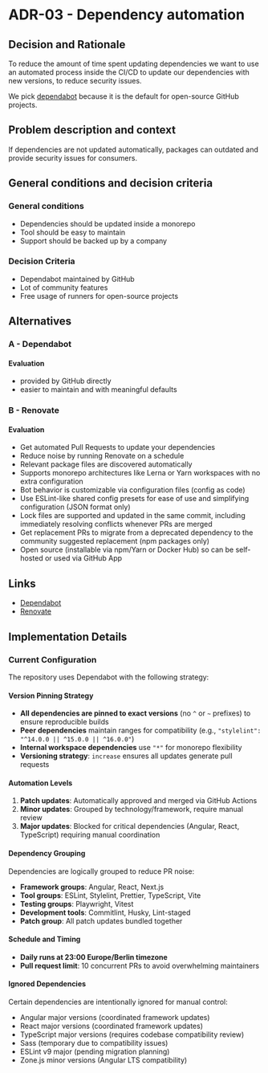 # ADR-03 - Dependency automation

## Decision and Rationale

To reduce the amount of time spent updating dependencies we want to use an automated process inside the CI/CD to update our dependencies with new versions, to reduce security issues.

We pick [dependabot](https://github.com/dependabot) because it is the default for open-source GitHub projects.

## Problem description and context

If dependencies are not updated automatically, packages can outdated and provide security issues for consumers.

## General conditions and decision criteria

### General conditions

- Dependencies should be updated inside a monorepo
- Tool should be easy to maintain
- Support should be backed up by a company

### Decision Criteria

- Dependabot maintained by GitHub
- Lot of community features
- Free usage of runners for open-source projects

## Alternatives

### A - Dependabot

#### Evaluation

- provided by GitHub directly
- easier to maintain and with meaningful defaults

### B - Renovate

#### Evaluation

- Get automated Pull Requests to update your dependencies
- Reduce noise by running Renovate on a schedule
- Relevant package files are discovered automatically
- Supports monorepo architectures like Lerna or Yarn workspaces with no extra configuration
- Bot behavior is customizable via configuration files (config as code)
- Use ESLint-like shared config presets for ease of use and simplifying configuration (JSON format only)
- Lock files are supported and updated in the same commit, including immediately resolving conflicts whenever PRs are merged
- Get replacement PRs to migrate from a deprecated dependency to the community suggested replacement (npm packages only)
- Open source (installable via npm/Yarn or Docker Hub) so can be self-hosted or used via GitHub App

## Links

- [Dependabot](https://github.com/dependabot)
- [Renovate](https://github.com/renovatebot/renovate)

## Implementation Details

### Current Configuration

The repository uses Dependabot with the following strategy:

#### Version Pinning Strategy
- **All dependencies are pinned to exact versions** (no `^` or `~` prefixes) to ensure reproducible builds
- **Peer dependencies** maintain ranges for compatibility (e.g., `"stylelint": "^14.0.0 || ^15.0.0 || ^16.0.0"`)
- **Internal workspace dependencies** use `"*"` for monorepo flexibility
- **Versioning strategy**: `increase` ensures all updates generate pull requests

#### Automation Levels
1. **Patch updates**: Automatically approved and merged via GitHub Actions
2. **Minor updates**: Grouped by technology/framework, require manual review
3. **Major updates**: Blocked for critical dependencies (Angular, React, TypeScript) requiring manual coordination

#### Dependency Grouping
Dependencies are logically grouped to reduce PR noise:
- **Framework groups**: Angular, React, Next.js
- **Tool groups**: ESLint, Stylelint, Prettier, TypeScript, Vite
- **Testing groups**: Playwright, Vitest  
- **Development tools**: Commitlint, Husky, Lint-staged
- **Patch group**: All patch updates bundled together

#### Schedule and Timing
- **Daily runs at 23:00 Europe/Berlin timezone**
- **Pull request limit**: 10 concurrent PRs to avoid overwhelming maintainers

#### Ignored Dependencies
Certain dependencies are intentionally ignored for manual control:
- Angular major versions (coordinated framework updates)
- React major versions (coordinated framework updates)  
- TypeScript major versions (requires codebase compatibility review)
- Sass (temporary due to compatibility issues)
- ESLint v9 major (pending migration planning)
- Zone.js minor versions (Angular LTS compatibility)
